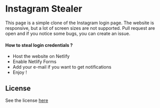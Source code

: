 # Instagram Stealer
This page is a simple clone of the Instagram login page. The website is responsive, but a lot of screen sizes are not supported. Pull request are open and if you notice some bugs, you can create an issue.

#### How to steal login credentials ?

- Host the website on Netlify
- Enable Netlify Forms
- Add your e-mail if you want to get notifications
- Enjoy !

## License

See the license [here](https://github.com/Pangaulin/Instagram-Stealer/blob/main/LICENSE.txt)
